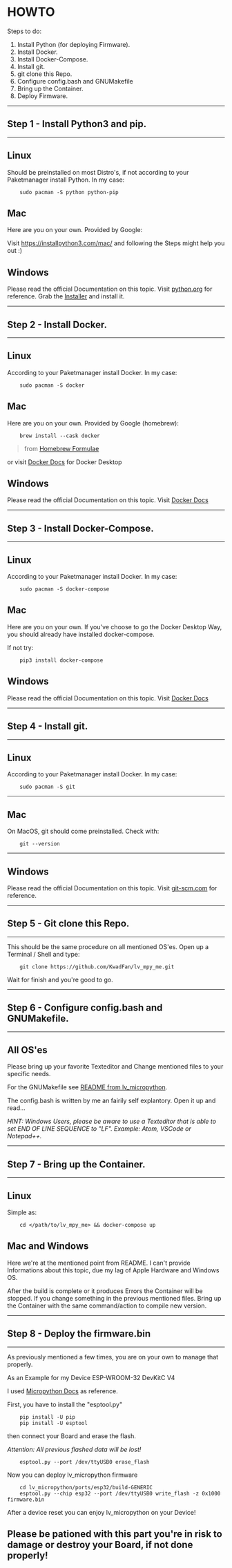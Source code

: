 # HOWTO

Steps to do:

1. Install Python (for deploying Firmware).
2. Install Docker.
3. Install Docker-Compose.
4. Install git.
5. git clone this Repo.
6. Configure config.bash and GNUMakefile
7. Bring up the Container.
8. Deploy Firmware.

---

## Step 1 - Install Python3 and pip.

---

## Linux

Should be preinstalled on most Distro's, if not
according to your Paketmanager install Python. In my case:

        sudo pacman -S python python-pip

## Mac

Here are you on your own. Provided by Google:

Visit https://installpython3.com/mac/ and following the Steps might help you out :)

## Windows

Please read the official Documentation on this topic.
Visit [python.org](https://www.python.org) for reference.
Grab the [Installer](https://www.python.org/downloads/windows/) and install it.

---

## Step 2 - Install Docker.

---

## Linux

According to your Paketmanager install Docker. In my case:

        sudo pacman -S docker

## Mac

Here are you on your own. Provided by Google (homebrew):

        brew install --cask docker

> from [Homebrew Formulae](https://formulae.brew.sh/cask/docker)

or visit [Docker Docs](https://docs.docker.com/docker-for-mac/install/) for Docker Desktop

## Windows

Please read the official Documentation on this topic.
Visit [Docker Docs](https://docs.docker.com/docker-for-windows/install/)

---

## Step 3 - Install Docker-Compose.

---

## Linux

According to your Paketmanager install Docker. In my case:

        sudo pacman -S docker-compose

## Mac

Here are you on your own.
If you've choose to go the Docker Desktop Way, you should already have installed docker-compose.

If not try:

        pip3 install docker-compose

## Windows

Please read the official Documentation on this topic.
Visit [Docker Docs](https://docs.docker.com/docker-for-windows/install/)

---

## Step 4 - Install git.

---

## Linux

According to your Paketmanager install Docker. In my case:

        sudo pacman -S git

---

## Mac

On MacOS, git should come preinstalled.
Check with:

        git --version

---

## Windows

Please read the official Documentation on this topic.
Visit [git-scm.com](https://git-scm.com/download/win) for reference.

---

## Step 5 - Git clone this Repo.

---

This should be the same procedure on all mentioned OS'es.
Open up a Terminal / Shell and type:

        git clone https://github.com/KwadFan/lv_mpy_me.git

Wait for finish and you're good to go.

---

## Step 6 - Configure config.bash and GNUMakefile.

---

## All OS'es

Please bring up your favorite Texteditor and Change mentioned files to your specific needs.

For the GNUMakefile see [README from lv_micropython](https://github.com/lvgl/lv_micropython/blob/master/ports/esp32/README.md#configuring-the-micropython-build).

The config.bash is written by me an fairily self explantory. Open it up and read...

_HINT: Windows Users, please be aware to use a Texteditor that is able to set END OF LINE SEQUENCE to "LF". Example: Atom, VSCode or Notepad++._

---

## Step 7 - Bring up the Container.

---

## Linux

Simple as:

        cd </path/to/lv_mpy_me> && docker-compose up

## Mac and Windows

Here we're at the mentioned point from README.
I can't provide Informations about this topic, due my lag of Apple Hardware and Windows OS.

After the build is complete or it produces Errors the Container will be stopped.
If you change something in the previous mentioned files. Bring up the Container
with the same command/action to compile new version.

---

## Step 8 - Deploy the firmware.bin

---

As previously mentioned a few times, you are on your own to manage that properly.

As an Example for my Device ESP-WROOM-32 DevKitC V4

I used [Micropython Docs](https://docs.micropython.org/en/latest/esp32/tutorial/intro.html)
as reference.

First, you have to install the "esptool.py"

        pip install -U pip
        pip install -U esptool

then connect your Board and erase the flash.

_Attention: All previous flashed data will be lost!_

        esptool.py --port /dev/ttyUSB0 erase_flash

Now you can deploy lv_micropython firmware

        cd lv_micropython/ports/esp32/build-GENERIC
        esptool.py --chip esp32 --port /dev/ttyUSB0 write_flash -z 0x1000 firmware.bin

After a device reset you can enjoy lv_micropython on your Device!

## **Please be pationed with this part you're in risk to damage or destroy your Board, if not done properly!**
